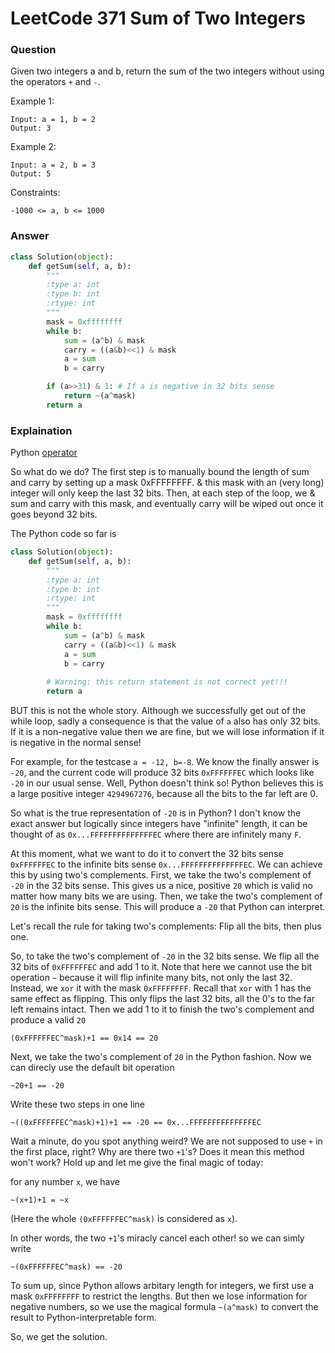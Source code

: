 # LeetCode 371  Sum of Two Integers

### Question

Given two integers a and b, return the sum of the two integers without using the operators `+` and `-`.  

Example 1:  

    Input: a = 1, b = 2  
    Output: 3   

Example 2:   

    Input: a = 2, b = 3    
    Output: 5    

Constraints:

    -1000 <= a, b <= 1000
    
### Answer

```python
class Solution(object):
    def getSum(self, a, b):
        """
        :type a: int
        :type b: int
        :rtype: int
        """
        mask = 0xffffffff
        while b:
		    sum = (a^b) & mask
			carry = ((a&b)<<1) & mask
            a = sum
			b = carry

		if (a>>31) & 1: # If a is negative in 32 bits sense
			return ~(a^mask)
		return a
```

### Explaination

Python [operator](https://openhome.cc/zh-tw/python/math-abc/bitwise/)

So what do we do? The first step is to manually bound the length of sum and carry by setting up a mask 0xFFFFFFFF. & this mask with an (very long) integer will only keep the last 32 bits. Then, at each step of the loop, we & sum and carry with this mask, and eventually carry will be wiped out once it goes beyond 32 bits.

The Python code so far is   
```python
class Solution(object):
    def getSum(self, a, b):
        """
        :type a: int
        :type b: int
        :rtype: int
        """
        mask = 0xffffffff
        while b:
		    sum = (a^b) & mask
			carry = ((a&b)<<1) & mask
            a = sum
			b = carry
        
        # Warning: this return statement is not correct yet!!!
	    return a
```

BUT this is not the whole story. Although we successfully get out of the while loop, sadly a consequence is that the value of `a` also has only 32 bits. If it is a non-negative value then we are fine, but we will lose information if it is negative in the normal sense!

For example, for the testcase `a = -12, b=-8`. We know the finally answer is `-20`, and the current code will produce 32 bits `0xFFFFFFEC` which looks like `-20` in our usual sense. Well, Python doesn't think so! Python believes this is a large positive integer `4294967276`, because all the bits to the far left are 0.

So what is the true representation of `-20` is in Python? I don't know the exact answer but logically since integers have "infinite" length, it can be thought of as `0x...FFFFFFFFFFFFFFEC` where there are infinitely many `F`.

At this moment, what we want to do it to convert the 32 bits sense `0xFFFFFFEC` to the infinite bits sense `0x...FFFFFFFFFFFFFFEC`. We can achieve this by using two's complements. First, we take the two's complement of `-20` in the 32 bits sense. This gives us a nice, positive `20` which is valid no matter how many bits we are using. Then, we take the two's complement of `20` is the infinite bits sense. This will produce a `-20` that Python can interpret.

Let's recall the rule for taking two's complements: Flip all the bits, then plus one.

So, to take the two's complement of `-20` in the 32 bits sense. We flip all the 32 bits of `0xFFFFFFEC` and add 1 to it. Note that here we cannot use the bit operation `~` because it will flip infinite many bits, not only the last 32. Instead, we `xor` it with the mask `0xFFFFFFFF`. Recall that `xor` with 1 has the same effect as flipping. This only flips the last 32 bits, all the 0's to the far left remains intact. Then we add 1 to it to finish the two's complement and produce a valid `20`

`(0xFFFFFFEC^mask)+1 == 0x14 == 20`

Next, we take the two's complement of `20` in the Python fashion. Now we can direcly use the default bit operation

`~20+1 == -20`

Write these two steps in one line

`~((0xFFFFFFEC^mask)+1)+1 == -20 == 0x...FFFFFFFFFFFFFFEC`

Wait a minute, do you spot anything weird? We are not supposed to use `+` in the first place, right? Why are there two `+1`'s? Does it mean this method won't work? Hold up and let me give the final magic of today:

for any number `x`, we have

`~(x+1)+1 = ~x`

(Here the whole `(0xFFFFFFEC^mask)` is considered as `x`).

In other words, the two `+1`'s miracly cancel each other! so we can simly write

`~(0xFFFFFFEC^mask) == -20`

To sum up, since Python allows arbitary length for integers, we first use a mask `0xFFFFFFFF` to restrict the lengths. But then we lose information for negative numbers, so we use the magical formula `~(a^mask)` to convert the result to Python-interpretable form.

So, we get the solution.
